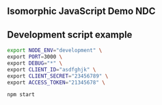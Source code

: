 Isomorphic JavaScript Demo NDC
------------------------------

## Development script example

```bash
export NODE_ENV="development" \
export PORT=3000 \
export DEBUG="*" \
export CLIENT_ID="asdfghjk" \
export CLIENT_SECRET="23456789" \
export ACCESS_TOKEN="21345678" \

npm start
```
